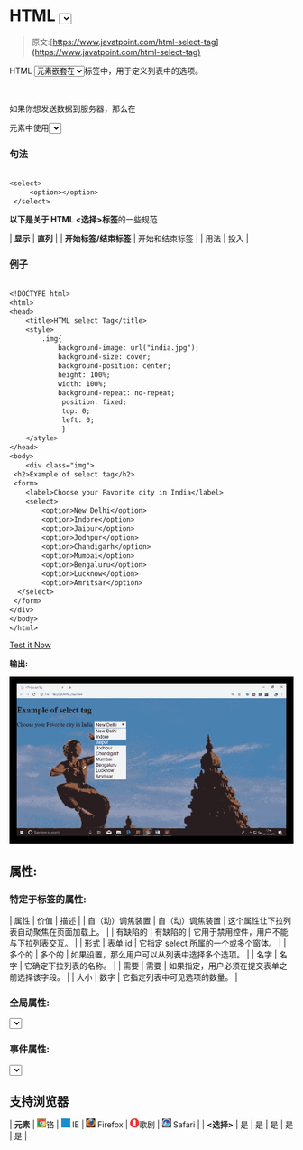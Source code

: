 # HTML <select>标签</select>

> 原文:[https://www.javatpoint.com/html-select-tag](https://www.javatpoint.com/html-select-tag)

HTML <select>标签用来创建一个有多个选项的下拉列表。<option>元素嵌套在</option></select>标签中，用于定义列表中的选项。

<optgroup>元素可用于对列表中的相关选项进行分组。</optgroup>

如果你想发送数据到服务器，那么在

<form>元素中使用<select>标记。</select></form>

### 句法

```

<select>
     <option></option>
 </select>

```

**以下是关于 HTML <选择>标签**的一些规范

| **显示** | **直列** |
| **开始标签/结束标签** | 开始和结束标签 |
| 用法 | 投入 |

### 例子

```

<!DOCTYPE html>
<html>
<head>
	<title>HTML select Tag</title>
	<style>
		.img{
			background-image: url("india.jpg");
			background-size: cover;
			background-position: center;
			height: 100%;
			width: 100%;
			background-repeat: no-repeat;
			 position: fixed;
			 top: 0;
			 left: 0;
			 }
	</style>
</head>
<body>
	<div class="img">
 <h2>Example of select tag</h2>
 <form>
 	<label>Choose your Favorite city in India</label>
 	<select>
 		<option>New Delhi</option>
 		<option>Indore</option>
 		<option>Jaipur</option>
 		<option>Jodhpur</option>
 		<option>Chandigarh</option>
 		<option>Mumbai</option>
 		<option>Bengaluru</option>
 		<option>Lucknow</option>
 		<option>Amritsar</option>
  </select>
 </form>
</div>
</body>
</html>

```

[Test it Now](https://www.javatpoint.com/oprweb/test.jsp?filename=htmlselecttag)

**输出:**

![HTML select tag](img/a0c30254556a90dfcb2b87d2fe9c4f4f.png)

## 属性:

### 特定于标签的属性:

| 属性 | 价值 | 描述 |
| 自（动）调焦装置 | 自（动）调焦装置 | 这个属性让下拉列表自动聚焦在页面加载上。 |
| 有缺陷的 | 有缺陷的 | 它用于禁用控件，用户不能与下拉列表交互。 |
| 形式 | 表单 id | 它指定 select 所属的一个或多个窗体。 |
| 多个的 | 多个的 | 如果设置，那么用户可以从列表中选择多个选项。 |
| 名字 | 名字 | 它确定下拉列表的名称。 |
| 需要 | 需要 | 如果指定，用户必须在提交表单之前选择该字段。 |
| 大小 | 数字 | 它指定列表中可见选项的数量。 |

### 全局属性:

<select>标签支持 HTML 中的全局属性。</select>

### 事件属性:

<select>标签支持 HTML 中的事件属性。</select>

## 支持浏览器

| **元素** | ![chrome browser](img/4fbdc93dc2016c5049ed108e7318df19.png)铬 | ![ie browser](img/83dd23df1fe8373fd5bf054b2c1dd88b.png) IE | ![firefox browser](img/4f001fff393888a8a807ed29b28145d1.png) Firefox | ![opera browser](img/6cad4a592cc69a052056a0577b4aac65.png)歌剧 | ![safari browser](img/a0f6a9711a92203c5dc5c127fe9c9fca.png) Safari |
| **<选择>** | 是 | 是 | 是 | 是 | 是 |